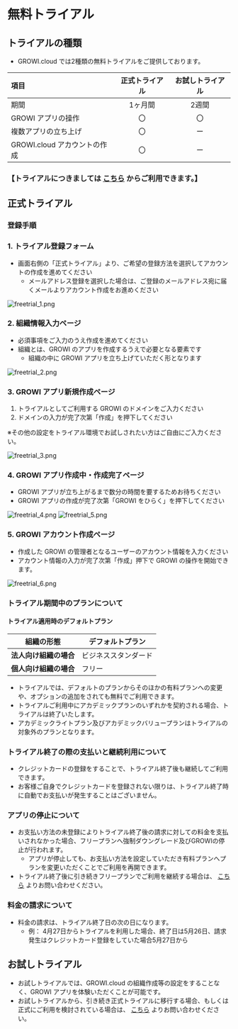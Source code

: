 # 無料トライアル

## トライアルの種類

- GROWI.cloud では2種類の無料トライアルをご提供しております。

| 項目                         | 正式トライアル | お試しトライアル |
| :--------------------------- | :------------: | :--------------: |
| 期間                         |     1ヶ月間    |       2週間      |
| GROWI アプリの操作           |       〇       |        〇        |
| 複数アプリの立ち上げ         |       〇       |        ー        |
| GROWI.cloud アカウントの作成 |       〇       |        ー        |


### **【トライアルにつきましては [こちら](https://growi.cloud/signup?contractType=CORPORATION) からご利用できます。】**

## 正式トライアル

### 登録手順

### 1. トライアル登録フォーム

- 画面右側の「正式トライアル」より、ご希望の登録方法を選択してアカウントの作成を進めてください
  - メールアドレス登録を選択した場合は、ご登録のメールアドレス宛に届くメールよりアカウント作成をお進めください  

<img :src="$withBase('/assets/images/ja/freetrial_1.png')" alt="freetrial_1.png">

### 2. 組織情報入力ページ

- 必須事項をご入力のうえ作成を進めてください  
- 組織とは、GROWI のアプリを作成するうえで必要となる要素です
  - 組織の中に GROWI アプリを立ち上げていただく形となります

<img :src="$withBase('/assets/images/ja/freetrial_2.png')" alt="freetrial_2.png">


### 3. GROWI アプリ新規作成ページ

1. トライアルとしてご利用する GROWI のドメインをご入力ください
2. ドメインの入力が完了次第「作成」を押下してください  

※その他の設定をトライアル環境でお試しされたい方はご自由にご入力ください。

<img :src="$withBase('/assets/images/ja/freetrial_3.png')" alt="freetrial_3.png">

### 4. GROWI アプリ作成中・作成完了ページ

- GROWI アプリが立ち上がるまで数分の時間を要するためお待ちください
- GROWI アプリの作成が完了次第「GROWI をひらく」を押下してください

<img :src="$withBase('/assets/images/ja/freetrial_4.png')" alt="freetrial_4.png">  
<img :src="$withBase('/assets/images/ja/freetrial_5.png')" alt="freetrial_5.png">

### 5. GROWI アカウント作成ページ

- 作成した GROWI の管理者となるユーザーのアカウント情報を入力ください
- アカウント情報の入力が完了次第「作成」押下で GROWI の操作を開始できます。

<img :src="$withBase('/assets/images/ja/freetrial_6.png')" alt="freetrial_6.png">

### トライアル期間中のプランについて

#### トライアル適用時のデフォルトプラン

| 組織の形態             | デフォルトプラン     |
| ---------------------- | -------------------- |
| **法人向け組織の場合** | ビジネススタンダード |
| **個人向け組織の場合** | フリー               |

- トライアルでは、デフォルトのプランからそのほかの有料プランへの変更や、オプションの追加をされても無料でご利用できます。<br>
- トライアルご利用中にアカデミックプランのいずれかを契約される場合、トライアルは終了いたします。<br>
- アカデミックライトプラン及びアカデミックバリュープランはトライアルの対象外のプランとなります。

### トライアル終了の際の支払いと継続利用について

- クレジットカードの登録をすることで、トライアル終了後も継続してご利用できます。
- お客様ご自身でクレジットカードを登録されない限りは、トライアル終了時に自動でお支払いが発生することはございません。

### アプリの停止について

- お支払い方法の未登録によりトライアル終了後の請求に対しての料金を支払いされなかった場合、フリープランへ強制ダウングレード及びGROWIの停止が行われます。
  - アプリが停止しても、お支払い方法を設定していただき有料プランへプランを変更いただくことでご利用を再開できます。
- トライアル終了後に引き続きフリープランでご利用を継続する場合は、 [こちら](https://growicloud.atlassian.net/servicedesk/customer/portal/1) よりお問い合わせください。

### 料金の請求について

- 料金の請求は、トライアル終了日の次の日になります。
  - 例： 4月27日からトライアルを利用した場合、終了日は5月26日、請求発生はクレジットカード登録をしていた場合5月27日から

## お試しトライアル

- お試しトライアルでは、GROWI.cloud の組織作成等の設定をすることなく、GROWI アプリを体験いただくことが可能です。
- お試しトライアルから、引き続き正式トライアルに移行する場合、もしくは正式にご利用を検討されている場合は、 [こちら](https://growicloud.atlassian.net/servicedesk/customer/portal/1) よりお問い合わせください。


